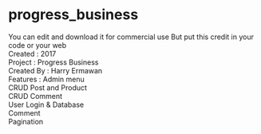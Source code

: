 # progress_business
You can edit and download it for commercial use 
But put this credit in your code or your web <br>
Created : 2017 <br>
Project : Progress Business <br>
Created By : Harry Ermawan <br>
Features : Admin menu <br>
           CRUD Post and Product <br>
           CRUD Comment  <br>
           User Login & Database <br>
           Comment <br>
           Pagination <br>

